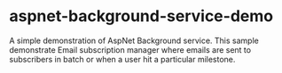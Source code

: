 # aspnet-background-service-demo
A simple demonstration of AspNet Background service. This sample demonstrate Email subscription manager where emails are sent to subscribers in batch or when a user hit a particular milestone.